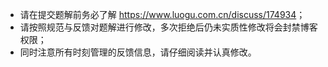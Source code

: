- 请在提交题解前务必了解 <https://www.luogu.com.cn/discuss/174934>；
- 请按照规范与反馈对题解进行修改，多次拒绝后仍未实质性修改将会封禁博客权限；
- 同时注意所有时刻管理的反馈信息，请仔细阅读并认真修改。